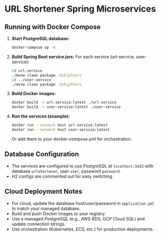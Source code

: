 # URL Shortener Spring Microservices

## Running with Docker Compose

1. **Start PostgreSQL database:**
   ```sh
   docker-compose up -d
   ```

2. **Build Spring Boot service jars:**
   For each service (url-service, user-service):
   ```sh
   cd url-service
   ./mvnw clean package -DskipTests
   cd ../user-service
   ./mvnw clean package -DskipTests
   ```

3. **Build Docker images:**
   ```sh
   docker build -t url-service:latest ./url-service
   docker build -t user-service:latest ./user-service
   ```

4. **Run the services (example):**
   ```sh
   docker run --network host url-service:latest
   docker run --network host user-service:latest
   ```
   Or add them to your docker-compose.yml for orchestration.

## Database Configuration
- The services are configured to use PostgreSQL at `localhost:5432` with database `urlshortener`, user `user`, password `password`.
- H2 configs are commented out for easy switching.

## Cloud Deployment Notes
- For cloud, update the database host/user/password in `application.yml` to match your managed database.
- Build and push Docker images to your registry.
- Use a managed PostgreSQL (e.g., AWS RDS, GCP Cloud SQL) and update connection strings.
- Use orchestration (Kubernetes, ECS, etc.) for production deployments. 